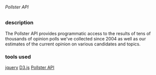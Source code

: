 ###### Pollster API

### description
 
 The Pollster API provides programmatic access to the results of tens of thousands of opinion polls we've collected since 2004 as well as our estimates of the current opinion on various candidates and topics.
 
### tools used
 
 [jquery](http://shanman1986.github.io/2012/09/23/pollster-jquery/)
 [D3.js](http://bl.ocks.org/bycoffe/3924854)
 [Pollster API](http://elections.huffingtonpost.com/pollster/api)
